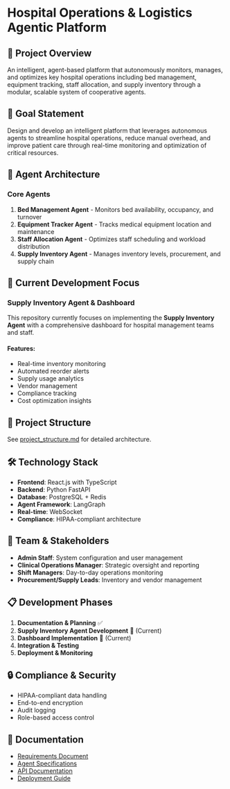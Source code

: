 # Hospital Operations & Logistics Agentic Platform

## 🏥 Project Overview

An intelligent, agent-based platform that autonomously monitors, manages, and optimizes key hospital operations including bed management, equipment tracking, staff allocation, and supply inventory through a modular, scalable system of cooperative agents.

## 🎯 Goal Statement

Design and develop an intelligent platform that leverages autonomous agents to streamline hospital operations, reduce manual overhead, and improve patient care through real-time monitoring and optimization of critical resources.

## 🤖 Agent Architecture

### Core Agents
1. **Bed Management Agent** - Monitors bed availability, occupancy, and turnover
2. **Equipment Tracker Agent** - Tracks medical equipment location and maintenance
3. **Staff Allocation Agent** - Optimizes staff scheduling and workload distribution
4. **Supply Inventory Agent** - Manages inventory levels, procurement, and supply chain

## 🚀 Current Development Focus

### Supply Inventory Agent & Dashboard
This repository currently focuses on implementing the **Supply Inventory Agent** with a comprehensive dashboard for hospital management teams and staff.

#### Features:
- Real-time inventory monitoring
- Automated reorder alerts
- Supply usage analytics
- Vendor management
- Compliance tracking
- Cost optimization insights

## 📁 Project Structure

See [project_structure.md](./project_structure.md) for detailed architecture.

## 🛠️ Technology Stack

- **Frontend**: React.js with TypeScript
- **Backend**: Python FastAPI
- **Database**: PostgreSQL + Redis
- **Agent Framework**: LangGraph
- **Real-time**: WebSocket
- **Compliance**: HIPAA-compliant architecture

## 👥 Team & Stakeholders

- **Admin Staff**: System configuration and user management
- **Clinical Operations Manager**: Strategic oversight and reporting
- **Shift Managers**: Day-to-day operations monitoring
- **Procurement/Supply Leads**: Inventory and vendor management

## 📋 Development Phases

1. **Documentation & Planning** ✅
2. **Supply Inventory Agent Development** 🔄 (Current)
3. **Dashboard Implementation** 🔄 (Current)
4. **Integration & Testing**
5. **Deployment & Monitoring**

## 🔒 Compliance & Security

- HIPAA-compliant data handling
- End-to-end encryption
- Audit logging
- Role-based access control

## 📖 Documentation

- [Requirements Document](./docs/requirements.md)
- [Agent Specifications](./docs/agent_specifications.md)
- [API Documentation](./docs/api.md)
- [Deployment Guide](./docs/deployment.md)